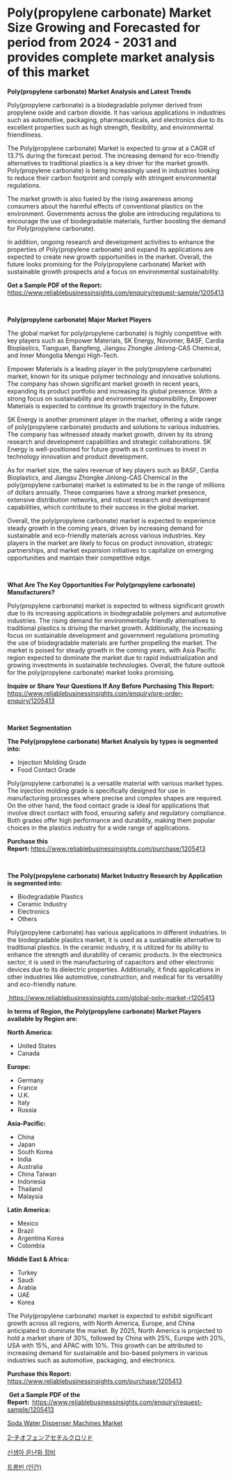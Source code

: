 <p><h1>Poly(propylene carbonate) Market Size Growing and Forecasted for period from 2024 - 2031 and provides complete market analysis of this market</h1></p><p><strong>Poly(propylene carbonate) Market Analysis and Latest Trends</strong></p>
<p><p>Poly(propylene carbonate) is a biodegradable polymer derived from propylene oxide and carbon dioxide. It has various applications in industries such as automotive, packaging, pharmaceuticals, and electronics due to its excellent properties such as high strength, flexibility, and environmental friendliness.</p><p>The Poly(propylene carbonate) Market is expected to grow at a CAGR of 13.7% during the forecast period. The increasing demand for eco-friendly alternatives to traditional plastics is a key driver for the market growth. Poly(propylene carbonate) is being increasingly used in industries looking to reduce their carbon footprint and comply with stringent environmental regulations.</p><p>The market growth is also fueled by the rising awareness among consumers about the harmful effects of conventional plastics on the environment. Governments across the globe are introducing regulations to encourage the use of biodegradable materials, further boosting the demand for Poly(propylene carbonate).</p><p>In addition, ongoing research and development activities to enhance the properties of Poly(propylene carbonate) and expand its applications are expected to create new growth opportunities in the market. Overall, the future looks promising for the Poly(propylene carbonate) Market with sustainable growth prospects and a focus on environmental sustainability.</p></p>
<p><strong>Get a Sample PDF of the Report:&nbsp;</strong> <a href="https://www.reliablebusinessinsights.com/enquiry/request-sample/1205413">https://www.reliablebusinessinsights.com/enquiry/request-sample/1205413</a></p>
<p>&nbsp;</p>
<p><strong>Poly(propylene carbonate) Major Market Players</strong></p>
<p><p>The global market for poly(propylene carbonate) is highly competitive with key players such as Empower Materials, SK Energy, Novomer, BASF, Cardia Bioplastics, Tianguan, Bangfeng, Jiangsu Zhongke Jinlong-CAS Chemical, and Inner Mongolia Mengxi High-Tech. </p><p>Empower Materials is a leading player in the poly(propylene carbonate) market, known for its unique polymer technology and innovative solutions. The company has shown significant market growth in recent years, expanding its product portfolio and increasing its global presence. With a strong focus on sustainability and environmental responsibility, Empower Materials is expected to continue its growth trajectory in the future.</p><p>SK Energy is another prominent player in the market, offering a wide range of poly(propylene carbonate) products and solutions to various industries. The company has witnessed steady market growth, driven by its strong research and development capabilities and strategic collaborations. SK Energy is well-positioned for future growth as it continues to invest in technology innovation and product development.</p><p>As for market size, the sales revenue of key players such as BASF, Cardia Bioplastics, and Jiangsu Zhongke Jinlong-CAS Chemical in the poly(propylene carbonate) market is estimated to be in the range of millions of dollars annually. These companies have a strong market presence, extensive distribution networks, and robust research and development capabilities, which contribute to their success in the global market.</p><p>Overall, the poly(propylene carbonate) market is expected to experience steady growth in the coming years, driven by increasing demand for sustainable and eco-friendly materials across various industries. Key players in the market are likely to focus on product innovation, strategic partnerships, and market expansion initiatives to capitalize on emerging opportunities and maintain their competitive edge.</p></p>
<p>&nbsp;</p>
<p><strong>What Are The Key Opportunities For Poly(propylene carbonate) Manufacturers?</strong></p>
<p><p>Poly(propylene carbonate) market is expected to witness significant growth due to its increasing applications in biodegradable polymers and automotive industries. The rising demand for environmentally friendly alternatives to traditional plastics is driving the market growth. Additionally, the increasing focus on sustainable development and government regulations promoting the use of biodegradable materials are further propelling the market. The market is poised for steady growth in the coming years, with Asia Pacific region expected to dominate the market due to rapid industrialization and growing investments in sustainable technologies. Overall, the future outlook for the poly(propylene carbonate) market looks promising.</p></p>
<p><strong>Inquire or Share Your Questions If Any Before Purchasing This Report:</strong> <a href="https://www.reliablebusinessinsights.com/enquiry/pre-order-enquiry/1205413">https://www.reliablebusinessinsights.com/enquiry/pre-order-enquiry/1205413</a></p>
<p>&nbsp;</p>
<p><strong>Market Segmentation</strong></p>
<p><strong>The Poly(propylene carbonate) Market Analysis by types is segmented into:</strong></p>
<p><ul><li>Injection Molding Grade</li><li>Food Contact Grade</li></ul></p>
<p><p>Poly(propylene carbonate) is a versatile material with various market types. The injection molding grade is specifically designed for use in manufacturing processes where precise and complex shapes are required. On the other hand, the food contact grade is ideal for applications that involve direct contact with food, ensuring safety and regulatory compliance. Both grades offer high performance and durability, making them popular choices in the plastics industry for a wide range of applications.</p></p>
<p><strong>Purchase this Report:&nbsp;</strong><a href="https://www.reliablebusinessinsights.com/purchase/1205413">https://www.reliablebusinessinsights.com/purchase/1205413</a></p>
<p>&nbsp;</p>
<p><strong>The Poly(propylene carbonate) Market Industry Research by Application is segmented into:</strong></p>
<p><ul><li>Biodegradable Plastics</li><li>Ceramic Industry</li><li>Electronics</li><li>Others</li></ul></p>
<p><p>Poly(propylene carbonate) has various applications in different industries. In the biodegradable plastics market, it is used as a sustainable alternative to traditional plastics. In the ceramic industry, it is utilized for its ability to enhance the strength and durability of ceramic products. In the electronics sector, it is used in the manufacturing of capacitors and other electronic devices due to its dielectric properties. Additionally, it finds applications in other industries like automotive, construction, and medical for its versatility and eco-friendly nature.</p></p>
<p><a href="https://www.reliablebusinessinsights.com/global-poly-market-r1205413">&nbsp;https://www.reliablebusinessinsights.com/global-poly-market-r1205413</a></p>
<p><strong>In terms of Region, the Poly(propylene carbonate) Market Players available by Region are:</strong></p>
<p>
    <p> <strong> North America: </strong>
        <ul>
            <li>United States</li>
            <li>Canada</li>
        </ul>
        </p> 
    <p> <strong> Europe: </strong>
        <ul>
            <li>Germany</li>
            <li>France</li>
            <li>U.K.</li>
            <li>Italy</li>
            <li>Russia</li>
        </ul>
        </p> 
    <p> <strong> Asia-Pacific: </strong>
        <ul>
            <li>China</li>
            <li>Japan</li>
            <li>South Korea</li>
            <li>India</li>
            <li>Australia</li>
            <li>China Taiwan</li>
            <li>Indonesia</li>
            <li>Thailand</li>
            <li>Malaysia</li>
        </ul>
        </p> 
    <p> <strong> Latin America: </strong>
        <ul>
            <li>Mexico</li>
            <li>Brazil</li>
            <li>Argentina Korea</li>
            <li>Colombia</li>
        </ul>
        </p> 
    <p> <strong> Middle East & Africa: </strong>
        <ul>
            <li>Turkey</li>
            <li>Saudi</li>
            <li>Arabia</li>
            <li>UAE</li>
            <li>Korea</li>
        </ul>
    </p>
    </p>
<p><p>The Poly(propylene carbonate) market is expected to exhibit significant growth across all regions, with North America, Europe, and China anticipated to dominate the market. By 2025, North America is projected to hold a market share of 30%, followed by China with 25%, Europe with 20%, USA with 15%, and APAC with 10%. This growth can be attributed to increasing demand for sustainable and bio-based polymers in various industries such as automotive, packaging, and electronics.</p></p>
<p><strong>Purchase this Report: </strong><a href="https://www.reliablebusinessinsights.com/purchase/1205413">https://www.reliablebusinessinsights.com/purchase/1205413</a></p>
<p>&nbsp;<strong>Get a Sample PDF of the Report:&nbsp;&nbsp;</strong><a href="https://www.reliablebusinessinsights.com/enquiry/request-sample/1205413">https://www.reliablebusinessinsights.com/enquiry/request-sample/1205413</a></p>
<p><strong></strong></p>
<p><p><a href="https://github.com/sofayahoo2023/Market-Research-Report-List-4/blob/main/soda-water-dispenser-machines-market.md">Soda Water Dispenser Machines Market</a></p><p><a href="https://medium.com/@matteills7854/%E8%A7%A3%E8%AA%AD2-%E3%83%81%E3%82%AA%E3%83%95%E3%82%A7%E3%83%B3%E3%82%A2%E3%82%BB%E3%83%81%E3%83%AB%E3%82%AF%E3%83%AD%E3%83%AA%E3%83%89%E5%B8%82%E5%A0%B4%E3%83%A1%E3%83%88%E3%83%AA%E3%83%83%E3%82%AF%E3%82%B9-%E5%B8%82%E5%A0%B4%E3%82%B7%E3%82%A7%E3%82%A2-%E3%83%88%E3%83%AC%E3%83%B3%E3%83%89-%E3%81%8A%E3%82%88%E3%81%B3%E6%88%90%E9%95%B7%E3%83%91%E3%82%BF%E3%83%BC%E3%83%B3-423e30bce8be">2-チオフェンアセチルクロリド</a></p><p><a href="https://medium.com/@crumbles67678/%EC%8B%A0%EC%83%9D%EC%95%84-%EC%98%A8%EC%97%B4%EC%9E%A5%EB%B9%84-%EC%8B%9C%EC%9E%A5-2031%EB%85%84%EA%B9%8C%EC%A7%80%EC%9D%98-%ED%8A%B8%EB%A0%8C%EB%93%9C-%EC%98%88%EC%B8%A1-%EB%B0%8F-%EA%B2%BD%EC%9F%81-%EB%B6%84%EC%84%9D-695d32876987">신생아 온난화 장비</a></p><p><a href="https://medium.com/@alanperkins1921/%ED%8A%B8%EB%A1%AC%EB%B9%88-%EC%9D%B8%EA%B0%84-%EC%8B%9C%EC%9E%A5-2031%EB%85%84%EA%B9%8C%EC%A7%80%EC%9D%98-%ED%8A%B8%EB%A0%8C%EB%93%9C-%EC%98%88%EC%B8%A1-%EB%B0%8F-%EA%B2%BD%EC%9F%81-%EB%B6%84%EC%84%9D-901ca375946c">트롬빈 (인간)</a></p></p>